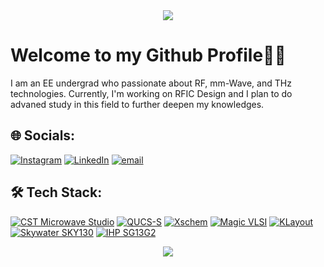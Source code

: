 <div align="center">
  <img src="https://media3.giphy.com/media/a6pzK009rlCak/giphy.gif">
</div>

# Welcome to my Github Profile👋👋

I am an EE undergrad who passionate about RF, mm-Wave, and THz technologies. Currently, I'm working on RFIC Design and I plan to do advaned study in this field to further deepen my knowledges.

## 🌐 Socials:

[![Instagram](https://img.shields.io/badge/Instagram-%23E4405F.svg?logo=Instagram&logoColor=white)](https://instagram.com/mtfirmansyah_) [![LinkedIn](https://img.shields.io/badge/LinkedIn-%230077B5.svg?logo=linkedin&logoColor=white)](https://linkedin.com/in/muchammadtegarfirmansyah) [![email](https://img.shields.io/badge/Email-D14836?logo=gmail&logoColor=white)](mailto:mtfirmansyah15@gmail.com)

## 🛠️ Tech Stack:

[![CST Microwave Studio](https://img.shields.io/badge/CST_Microwave_Studio-blue)](https://www.3ds.com/products/simulia/cst-studio-suite) [![QUCS-S](https://img.shields.io/badge/QUCS--S-orange)](https://ra3xdh.github.io/) [![Xschem](https://img.shields.io/badge/Xschem-black)](https://xschem.sourceforge.io/stefan/index.html) [![Magic VLSI](https://img.shields.io/badge/Magic_VLSI-pink)](http://opencircuitdesign.com/magic/) [![KLayout](https://img.shields.io/badge/KLayout-yellow)](https://www.klayout.de/) [![Skywater SKY130](https://img.shields.io/badge/Skywater_SKY130-grey)](https://skywater-pdk.readthedocs.io/en/main/) [![IHP SG13G2](https://img.shields.io/badge/IHP_SG13G2-red)](https://ihp-open-pdk-docs.readthedocs.io/en/latest/)

<div align="center">
  <a href="https://spotify-github-profile.kittinanx.com/api/view?uid=jf2i8rjpddu93xh79wsx4w1in&redirect=true">
    <img src="https://spotify-github-profile.kittinanx.com/api/view?uid=jf2i8rjpddu93xh79wsx4w1in&cover_image=true&theme=default&show_offline=false&background_color=121212&interchange=false&bar_color=53b14f&bar_color_cover=false">
  </a>
</div>
